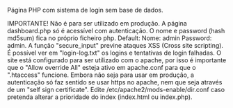 Página PHP com sistema de login sem base de dados.

IMPORTANTE! Não é para ser utilizado em produção.
A página dashboard.php só é acessível com autenticação.
O nome e password (hash md5sum) fica no próprio ficheiro php.
Default: Nome: admin Password: admin.
A função "secure_input" previne ataques XSS (Cross site scripting).
É possível ver em "login-log.txt" os logins e tentativas de login falhadas.
O site está configurado para ser utilizado com o apache, por isso é importante que o "Allow override All" esteja ativo em apache.conf para que o ".htaccess" funcione. 
Embora não seja para usar em produção, a autenticação só faz sentido se usar https no apache, nem que seja através de um "self sign certificate". 
Edite /etc/apache2/mods-enable/dir.conf caso pretenda alterar a prioridade do index (index.html ou index.php).